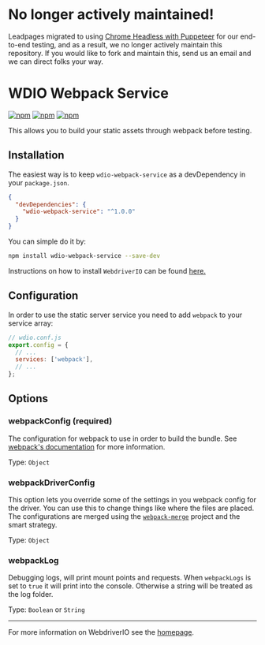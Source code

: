# No longer actively maintained!

Leadpages migrated to using [Chrome Headless with Puppeteer](https://github.com/GoogleChrome/puppeteer) for our end-to-end testing, and as a result, we no longer actively maintain this repository. If you would like to fork and maintain this, send us an email and we can direct folks your way.

# WDIO Webpack Service

[![npm](https://img.shields.io/npm/v/wdio-webpack-service.svg?style=flat-square)](https://www.npmjs.com/package/wdio-webpack-service) [![npm](https://img.shields.io/npm/dm/wdio-webpack-service.svg?style=flat-square)](https://www.npmjs.com/package/wdio-webpack-service) [![npm](https://img.shields.io/npm/l/wdio-webpack-service.svg?style=flat-square)](https://www.npmjs.com/package/wdio-webpack-service)

This allows you to build your static assets through webpack before testing.

## Installation

The easiest way is to keep `wdio-webpack-service` as a devDependency in your `package.json`.

```json
{
  "devDependencies": {
    "wdio-webpack-service": "^1.0.0"
  }
}
```

You can simple do it by:

```bash
npm install wdio-webpack-service --save-dev
```

Instructions on how to install `WebdriverIO` can be found [here.](http://webdriver.io/guide/getstarted/install.html)

## Configuration

In order to use the static server service you need to add `webpack` to your service array:

```js
// wdio.conf.js
export.config = {
  // ...
  services: ['webpack'],
  // ...
};
```

## Options

### webpackConfig (required)

The configuration for webpack to use in order to build the bundle. See [webpack's documentation](http://webpack.github.io/docs/configuration.html) for more information.

Type: `Object`

### webpackDriverConfig

This option lets you override some of the settings in you webpack config for the driver. You can use this to change things like where the files are placed. The configurations are merged using the [`webpack-merge`](https://github.com/survivejs/webpack-merge) project and the smart strategy.

Type: `Object`

### webpackLog

Debugging logs, will print mount points and requests. When `webpackLogs` is set to `true` it will print into the console. Otherwise a string will be treated as the log folder.

Type: `Boolean` or `String`

----

For more information on WebdriverIO see the [homepage](http://webdriver.io).

